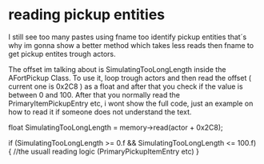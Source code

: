 # reading pickup entities
I still see too many pastes using fname too identify pickup entities that´s why im gonna show
a better method which takes less reads then fname to get pickup entites trough actors.

The offset im talking about is SimulatingTooLongLength inside the AFortPickup Class.
To use it, loop trough actors and then read the offset ( current one is 0x2C8 ) as a float and after that
you check if the value is between 0 and 100. After that you normally read the PrimaryItemPickupEntry etc, 
i wont show the full code, just an example on how to read it if someone does not understand the text.

 float SimulatingTooLongLength = memory->read<float>(actor + 0x2C8);
 
if (SimulatingTooLongLength >= 0.f && SimulatingTooLongLength <= 100.f) {
   //the usuall reading logic (PrimaryPickupItemEntry etc)
 }


